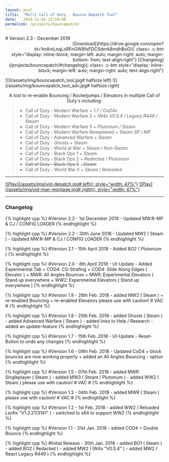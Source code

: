 ```yaml
---
layout: post
title:  "Multi Call of Duty - Bounce Depatch Tool"
date:   2019-12-01 23:59:00
permalink: /projects/bouncepatch/
---
```


<div class="md_container" markdown="1"> 
<div class="md_fixed" markdown="1">
# Version 2.3 - December 2019
</div>
<div class="md_flex-item" align="right" markdown="1"> 
[Download](https://drive.google.com/open?id=1mAinLnqLoRFnGW8fxFDCSdnrk8mdhBoG){: class= .c-btn style="display: inline-block; margin-left: auto; margin-right: auto; margin-bottom: 1rem; text-align:right"} [Changelog](/projects/bouncepatch/#changelog){: class= .c-btn style="display: inline-block; margin-left: auto; margin-right: auto; text-align:right"}
</div>
</div>

![](/assets/img/bouncepatch_tool.jpg# halfsize left) ![](/assets/img/bouncepatch_tool_adv.jpg# halfsize right) 

<p align="center">A tool to re-enable Bouncing / Rocketjumps / Elevators in multiple Call of Duty´s including:​</p>

>  - Call of Duty - Modern Warfare
      + _1.7 / CoD4x_
>  - ​​Call of Duty - Modern Warfare 2
      + _IW4x V0.5.4 / Legacy R449 / Steam_
>  - ​​Call of Duty - Modern Warfare 3
      + _Plutonium / Steam_
>  - Call of Duty - Modern Warfare Remastered
      + ​​_Steam SP / MP_
>  - Call of Duty - Advanced Warfare
      + ​​_Steam_
>  - Call of Duty - Ghosts
      + ​​_Steam_
>  - Call of Duty - World at War
      + _​​Steam / Non-Steam_
>  - Call of Duty - Black Ops 1
      + _​​Steam_
>  - ​​​Call of Duty - Black Ops 2
      + _​​​Redacted / Plutonium_
>  - ~~Call of Duty - Black Ops 3~~
      + ~~_​Steam_~~
>  - Call of Duty - World War II
      + _​​Steam / Reloaded_

---

[![Play](/assets/img/vid-depatch.jpg# left){: style="width: 47%"}](https://www.youtube.com/watch?v=9nrkyITri2A) [![Play](/assets/img/vid-mwr-montage.jpg# right){: style="width: 47%"}](https://www.youtube.com/watch?v=qhXSROY-tRE)
<a name="changelog"></a>

---

### Changelog


{% highlight cpp %}
#Version 2.3 - 1st December 2019
    - Updated MW:R-MP & CJ / CONFIG LOADER
{% endhighlight %}

{% highlight cpp %}
#Version 2.2 - 30th June 2018
    - Updated MW2 ( Steam )
    - Updated MW:R-MP & CJ / CONFIG LOADER
{% endhighlight %}

{% highlight cpp %}
#Version 2.1 - 15th April 2018
    - Added BO2 ( Plutonium )
{% endhighlight %}

{% highlight cpp %}
#Version 2.0 - ​8th April 2018
    - UI-Update
    - Added Experimental Tab
      + COD4: CS-Strafing
      + COD4: Slide Along Edges ( Elevator )
      + MWR: All Angles Bounces
      + MWR: Experimental Elevators ( Stand up everywhere 
      + WW2: Experimental Elevators ( Stand up everywhere )
{% endhighlight %}

{% highlight cpp %}
#Version 1.9 - ​28th Feb. 2018
    - added MW2 ( Steam )
      + re-enabled Bouncing
      + re-enabled Elevators 
        please use with caution! # VAC # 
{% endhighlight %}

{% highlight cpp %}
#Version 1.8 - ​25th Feb. 2018
    - added Ghosts ( Steam ) 
    - added Advanced Warfare ( Steam )
    - added links to Help / Research
    - added an update-feature
{% endhighlight %}

{% highlight cpp %}
#Version 1.7 - ​15th Feb. 2018
    - UI-Update
    - Reset-Button to undo any changes
{% endhighlight %}

{% highlight cpp %}
#Version 1.6 - ​09th Feb. 2018
    - Updated CoD4
      + block bounces are now working properly
      + added an All Angles Bouncing - option
{% endhighlight %}

{% highlight cpp %}
#Version 1.5 - ​07th Feb. 2018
    - added MWR Singleplayer ( Steam )
    - added MW3 ( Steam / Plutonium )
    - added WW2 ( Steam )
      please use with caution! # VAC # 
{% endhighlight %}

{% highlight cpp %}
#Version 1.3 - ​04th Feb. 2018
    - added MWR ( Steam )
      please use with caution! # VAC # 
{% endhighlight %}

{% highlight cpp %}
#Version 1.2 - ​1st Feb. 2018
    - added WW2 ( Reloaded Lanfix "V1.3.2113141" )
    - switched to x64 to support WW2
{% endhighlight %}

{% highlight cpp %}
#Version 1.1 - ​31st Jan. 2018
    - added COD4 
      + Double Bounce
{% endhighlight %}

{% highlight cpp %}
#Initial Release - ​30th Jan. 2018
    - added BO1 ( Steam )
    - added BO2 ( Redacted )
    - added MW2 ( IW4x "V0.5.4" )
    - added MW2 ( React Legacy R449 )
{% endhighlight %}